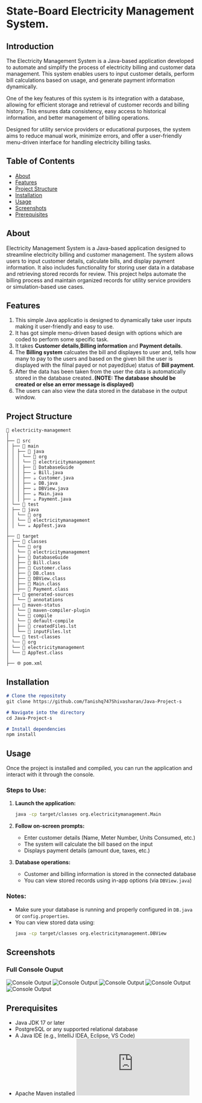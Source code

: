 # State-Board Electricity Management System.

## Introduction
The Electricity Management System is a Java-based application developed to automate and simplify the process of electricity billing and customer data management. This system enables users to input customer details, perform bill calculations based on usage, and generate payment information dynamically.

One of the key features of this system is its integration with a database, allowing for efficient storage and retrieval of customer records and billing history. This ensures data consistency, easy access to historical information, and better management of billing operations.

Designed for utility service providers or educational purposes, the system aims to reduce manual work, minimize errors, and offer a user-friendly menu-driven interface for handling electricity billing tasks.

## Table of Contents
- [About](#about)
- [Features](#features)
- [Project Structure](#project)
- [Installation](#installation)
- [Usage](#usage)
- [Screenshots](#Screenshots)
- [Prerequisites](#prerequisites)

## About
Electricity Management System is a Java-based application designed to streamline electricity billing and customer management. The system allows users to input customer details, calculate bills, and display payment information. It also includes functionality for storing user data in a database and retrieving stored records for review. This project helps automate the billing process and maintain organized records for utility service providers or simulation-based use cases.

## Features
1. This simple Java applicatio is designed to dynamically take user inputs making it user-friendly and easy to use.
2. It has got simple menu-driven based design with options which are coded to perform some specific task.
3. It takes **Customer details**,**Billing information** and **Payment details**.
4. The **Billing system** calcuates the bill and displayes to user and, tells how many to pay to the users and based on the given bill the user is displayed with the filnal payed or not payed(due) status of **Bill payment**.
5. After the data has been taken from the user the data is automatically stored in the database created..**(NOTE: The database should be created or else an error message is displayed)**
6. The users can also view the data stored in the database in the output window.

## Project Structure
```
📁 electricity-management
│
├── 📁 src
│ ├── 📁 main
│ │ ├── 📁 java
│ │ │ └── 📁 org
│ │ │ └── 📁 electricitymanagement
│ │ │ ├── 📁 DatabaseGuide
│ │ │ ├── ☕ Bill.java
│ │ │ ├── ☕ Customer.java
│ │ │ ├── ☕ DB.java
│ │ │ ├── ☕ DBView.java
│ │ │ ├── ☕ Main.java
│ │ │ ├── ☕ Payment.java
│ └── 📁 test
│ ├── 📁 java
│ │ └── 📁 org
│ │ └── 📁 electricitymanagement
│ │ └── ☕ AppTest.java
│
├── 📁 target
│ ├── 📁 classes
│ │ └── 📁 org
│ │ └── 📁 electricitymanagement
│ │ ├── 📁 DatabaseGuide
│ │ ├── 📄 Bill.class
│ │ ├── 📄 Customer.class
│ │ ├── 📄 DB.class
│ │ ├── 📄 DBView.class
│ │ ├── 📄 Main.class
│ │ ├── 📄 Payment.class
│ ├── 📁 generated-sources
│ │ └── 📁 annotations
│ ├── 📁 maven-status
│ │ └── 📁 maven-compiler-plugin
│ │ └── 📁 compile
│ │ └── 📁 default-compile
│ │ ├── 📄 createdFiles.lst
│ │ └── 📄 inputFiles.lst
│ └── 📁 test-classes
│ └── 📁 org
│ └── 📁 electricitymanagement
│ └── 📄 AppTest.class
│
├── 🌐 pom.xml
```

## Installation
```markdown
# Clone the repositoty
git clone https://github.com/Tanishq747Shivasharan/Java-Project-s

# Navigate into the directory
cd Java-Project-s

# Install dependencies
npm install
```

## Usage

Once the project is installed and compiled, you can run the application and interact with it through the console.

### Steps to Use:

1. **Launch the application:**

   ```bash
   java -cp target/classes org.electricitymanagement.Main
   ```

2. **Follow on-screen prompts:**
   - Enter customer details (Name, Meter Number, Units Consumed, etc.)
   - The system will calculate the bill based on the input
   - Displays payment details (amount due, taxes, etc.)

3. **Database operations:**
   - Customer and billing information is stored in the connected database
   - You can view stored records using in-app options (via `DBView.java`)

### Notes:

- Make sure your database is running and properly configured in `DB.java` or `config.properties`.
- You can view stored data using:
  ```bash
  java -cp target/classes org.electricitymanagement.DBView
  ```

## Screenshots

### Full Console Ouput
![Console Output](https://github.com/Tanishq747Shivasharan/Java-Project-s/blob/main/images/Screenshot%202025-07-09%20225039.png)
![Console Output](https://github.com/Tanishq747Shivasharan/Java-Project-s/blob/main/images/Screenshot%202025-07-09%20225221.png)
![Console Output](https://github.com/Tanishq747Shivasharan/Java-Project-s/blob/main/images/Screenshot%202025-07-09%20225316.png)
![Console Output](https://github.com/Tanishq747Shivasharan/Java-Project-s/blob/main/images/Screenshot%202025-07-09%20225409.png)
![Console Output](https://github.com/Tanishq747Shivasharan/Java-Project-s/blob/main/images/Screenshot%202025-07-09%20225452.png)

## Prerequisites

- Java JDK 17 or later
- PostgreSQL or any supported relational database
- A Java IDE (e.g., IntelliJ IDEA, Eclipse, VS Code)
- Apache Maven installed ![Download link](https://maven.apache.org/install.html?utm_source=chatgpt.com)


